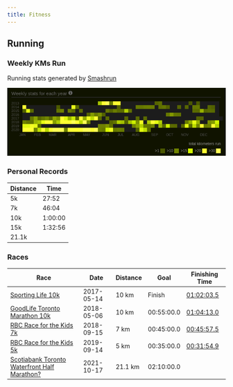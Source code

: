 ```yaml
---
title: Fitness
---
```


## Running

### Weekly KMs Run

Running stats generated by [Smashrun](https://smashrun.com/richard.gibert/)

![Running KMs](assets/images/running-kms.png)

### Personal Records

| Distance | Time |
|----------|------|
| 5k | 27:52 |
| 7k | 46:04 |
| 10k | 1:00:00 |
| 15k | 1:32:56 |
| 21.1k |  |

### Races

| Race | Date | Distance | Goal | Finishing Time |
|------|------|----------|------|----------------|
| [Sporting Life 10k](http://www.sportinglife10k.ca/) | 2017-05-14 | 10 km | Finish | [01:02:03.5](https://www.sportstats.ca/display-results.xhtml?raceid=43449&bib=15274) |
| [GoodLife Toronto Marathon 10k](http://www.torontomarathon.com/races/10k-run/) | 2018-05-06 | 10 km | 00:55:00.0 | [01:04:13.0](https://www.sportstats.ca/display-results.xhtml?raceid=93240&bib=10225) |
| [RBC Race for the Kids 7k](http://www.rbcraceforthekids.ca/) | 2018-09-15 | 7 km | 00:45:00.0 | [00:45:57.5](https://www.sportstats.ca/display-results.xhtml?raceid=94305&bib=731) |
| [RBC Race for the Kids 5k](http://www.rbcraceforthekids.ca/) | 2019-09-14 | 5 km | 00:35:00.0 | [00:31:54.9](https://www.sportstats.ca/display-results.xhtml?raceid=101622&bib=191) |
| [Scotiabank Toronto Waterfront Half Marathon?](http://www.torontowaterfrontmarathon.com/event-info/half-marathon/) | 2021-10-17 | 21.1 km | 02:10:00.0 | |
